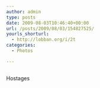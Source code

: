 ```yaml
---
author: admin
type: posts
date: 2009-08-03T10:46:40+00:00
url: /posts/2009/08/03/154827525/
yourls_shorturl:
  - http://lobban.org/i/2t
categories:
  - Photos

---
```

<div class="figure">
  <img src="http://andy.lobban.org/photo/1280/154827525/1/n6SoNyvfPqomff7zaGu8YnVg" alt="" />
</div>

Hostages
